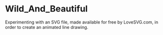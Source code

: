 # Wild_And_Beautiful

 Experimenting with an SVG file, made available for free by LoveSVG.com, in order to create an animated line drawing.
 

